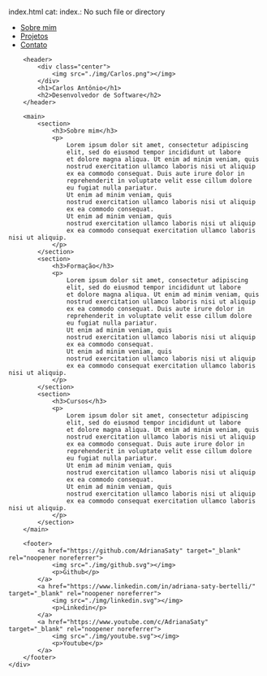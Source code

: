 index.html
cat: index.: No such file or directory
<!DOCTYPE html>
<html lang="en">

<head>
    <meta charset="UTF-8">
    <meta http-equiv="X-UA-Compatible" content="IE=edge">
    <meta name="viewport" content="width=device-width, initial-scale=1.0">
    <title>Carlos Antônio</title>
    <link rel="stylesheet" href="index.css">
</head>

<body>
    <div class="container">
        <nav>
            <ul>
                <li>
                    <a href="index.html">Sobre mim</a>
                </li>
                <li>
                    <a href="project.html">Projetos</a>
                </li>
                <li>
                    <a href="contact.html">Contato</a>
                </li>
            </ul>
        </nav>

        <header>
            <div class="center">
                <img src="./img/Carlos.png"></img>
            </div>
            <h1>Carlos Antônio</h1>
            <h2>Desenvolvedor de Software</h2>
        </header>

        <main>
            <section>
                <h3>Sobre mim</h3>
                <p>
                    Lorem ipsum dolor sit amet, consectetur adipiscing
                    elit, sed do eiusmod tempor incididunt ut labore
                    et dolore magna aliqua. Ut enim ad minim veniam, quis
                    nostrud exercitation ullamco laboris nisi ut aliquip
                    ex ea commodo consequat. Duis aute irure dolor in
                    reprehenderit in voluptate velit esse cillum dolore
                    eu fugiat nulla pariatur.
                    Ut enim ad minim veniam, quis
                    nostrud exercitation ullamco laboris nisi ut aliquip
                    ex ea commodo consequat.
                    Ut enim ad minim veniam, quis
                    nostrud exercitation ullamco laboris nisi ut aliquip
                    ex ea commodo consequat exercitation ullamco laboris nisi ut aliquip.
                </p>
            </section>
            <section>
                <h3>Formação</h3>
                <p>
                    Lorem ipsum dolor sit amet, consectetur adipiscing
                    elit, sed do eiusmod tempor incididunt ut labore
                    et dolore magna aliqua. Ut enim ad minim veniam, quis
                    nostrud exercitation ullamco laboris nisi ut aliquip
                    ex ea commodo consequat. Duis aute irure dolor in
                    reprehenderit in voluptate velit esse cillum dolore
                    eu fugiat nulla pariatur.
                    Ut enim ad minim veniam, quis
                    nostrud exercitation ullamco laboris nisi ut aliquip
                    ex ea commodo consequat.
                    Ut enim ad minim veniam, quis
                    nostrud exercitation ullamco laboris nisi ut aliquip
                    ex ea commodo consequat exercitation ullamco laboris nisi ut aliquip.
                </p>
            </section>
            <section>
                <h3>Cursos</h3>
                <p>
                    Lorem ipsum dolor sit amet, consectetur adipiscing
                    elit, sed do eiusmod tempor incididunt ut labore
                    et dolore magna aliqua. Ut enim ad minim veniam, quis
                    nostrud exercitation ullamco laboris nisi ut aliquip
                    ex ea commodo consequat. Duis aute irure dolor in
                    reprehenderit in voluptate velit esse cillum dolore
                    eu fugiat nulla pariatur.
                    Ut enim ad minim veniam, quis
                    nostrud exercitation ullamco laboris nisi ut aliquip
                    ex ea commodo consequat.
                    Ut enim ad minim veniam, quis
                    nostrud exercitation ullamco laboris nisi ut aliquip
                    ex ea commodo consequat exercitation ullamco laboris nisi ut aliquip.
                </p>
            </section>
        </main>

        <footer>
            <a href="https://github.com/AdrianaSaty" target="_blank" rel="noopener noreferrer">
                <img src="./img/github.svg"></img>
                <p>Github</p>
            </a>
            <a href="https://www.linkedin.com/in/adriana-saty-bertelli/" target="_blank" rel="noopener noreferrer">
                <img src="./img/linkedin.svg"></img>
                <p>Linkedin</p>
            </a>
            <a href="https://www.youtube.com/c/AdrianaSaty" target="_blank" rel="noopener noreferrer">
                <img src="./img/youtube.svg"></img>
                <p>Youtube</p>
            </a>
        </footer>
    </div>

</body>

</html>

